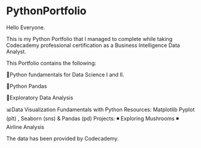 # PythonPortfolio

Hello Everyone.

This is my Python Portfolio that I managed to complete while taking Codecademy professional certification as a Business Intelligence Data Analyst.

This Portfolio contains the following:

🧮Python fundamentals for Data Science I and II.

📅Python Pandas

🔎Exploratory Data Analysis

📊Data Visualization Fundamentals with Python
Resources: Matplotlib Pyplot (plt) , Seaborn (sns) & Pandas (pd)
Projects: 
◾ Exploring Mushrooms
◾ Airline Analysis

The data has been provided by Codecademy.


